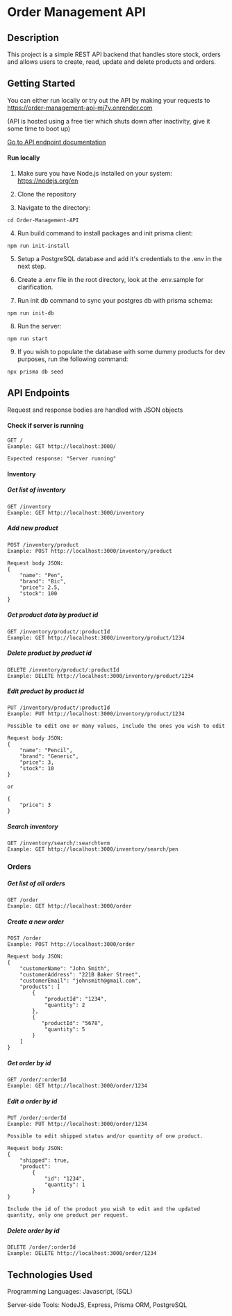 # Order Management API

## Description
This project is a simple REST API backend that handles store stock, orders and allows users to create, read, update and delete products and orders.

## Getting Started

You can either run locally or try out the API by making your requests to https://order-management-api-mj7v.onrender.com

(API is hosted using a free tier which shuts down after inactivity, give it some time to boot up)

[Go to API endpoint documentation](#api-endpoints)

#### Run locally

1. Make sure you have Node.js installed on your system: https://nodejs.org/en

2. Clone the repository

3. Navigate to the directory: 
```terminal
cd Order-Management-API
```

4. Run build command to install packages and init prisma client:
```terminal
npm run init-install
```

5. Setup a PostgreSQL database and add it's credentials to the .env in the next step.

6. Create a .env file in the root directory, look at the .env.sample for clarification.

7. Run init db command to sync your postgres db with prisma schema: 
```terminal
npm run init-db
```

8. Run the server:
```terminal
npm run start
```

9. If you wish to populate the database with some dummy products for dev purposes, run the following command:
```
npx prisma db seed
```

## API Endpoints
Request and response bodies are handled with JSON objects

#### Check if server is running
```terminal
GET /
Example: GET http://localhost:3000/

Expected response: "Server running"
```

#### Inventory

##### Get list of inventory
```terminal
GET /inventory
Example: GET http://localhost:3000/inventory
```

##### Add new product
```terminal
POST /inventory/product
Example: POST http://localhost:3000/inventory/product

Request body JSON:
{
    "name": "Pen",
    "brand": "Bic",
    "price": 2.5,
    "stock": 100
}
```

##### Get product data by product id
```terminal
GET /inventory/product/:productId
Example: GET http://localhost:3000/inventory/product/1234
```

##### Delete product by product id
```terminal
DELETE /inventory/product/:productId
Example: DELETE http://localhost:3000/inventory/product/1234
```

##### Edit product by product id
```terminal
PUT /inventory/product/:productId
Example: PUT http://localhost:3000/inventory/product/1234

Possible to edit one or many values, include the ones you wish to edit

Request body JSON:
{
    "name": "Pencil",
    "brand": "Generic",
    "price": 3,
    "stock": 10
}

or

{
    "price": 3
}
```

##### Search inventory
```terminal
GET /inventory/search/:searchterm
Example: GET http://localhost:3000/inventory/search/pen
```

### Orders

##### Get list of all orders
```terminal
GET /order
Example: GET http://localhost:3000/order
```

##### Create a new order
```terminal
POST /order
Example: POST http://localhost:3000/order

Request body JSON:
{
    "customerName": "John Smith",
    "customerAddress": "221B Baker Street",
    "customerEmail": "johnsmith@gmail.com",
    "products": [
        {
            "productId": "1234",
            "quantity": 2
        },
        {
           "productId": "5678",
            "quantity": 5 
        }
    ]
}
```

##### Get order by id
```terminal
GET /order/:orderId
Example: GET http://localhost:3000/order/1234
```

##### Edit a order by id
```terminal
PUT /order/:orderId
Example: PUT http://localhost:3000/order/1234

Possible to edit shipped status and/or quantity of one product.

Request body JSON:
{
    "shipped": true,
    "product": 
        {
            "id": "1234",
            "quantity": 1
        }
}

Include the id of the product you wish to edit and the updated quantity, only one product per request.

```

##### Delete order by id
```terminal
DELETE /order/:orderId
Example: DELETE http://localhost:3000/order/1234
```


## Technologies Used
Programming Languages: Javascript, (SQL)

Server-side Tools: NodeJS, Express, Prisma ORM, PostgreSQL